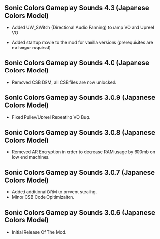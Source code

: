 ## Sonic Colors Gameplay Sounds 4.3 (Japanese Colors Model)

- Added UW_SWitch (Directional Audio Panning) to ramp VO and Upreel VO

- Added startup movie to the mod for vanilla versions (prerequisites are no longer required)

 


## Sonic Colors Gameplay Sounds 4.0 (Japanese Colors Model)

- Removed CSB DRM, all CSB files are now unlocked.

## Sonic Colors Gameplay Sounds 3.0.9 (Japanese Colors Model)

- Fixed Pulley/Upreel Repeating VO Bug.

## Sonic Colors Gameplay Sounds 3.0.8 (Japanese Colors Model)

- Removed AR Encryption in order to decrease RAM usage by 600mb on low end machines.

## Sonic Colors Gameplay Sounds 3.0.7 (Japanese Colors Model)
- Added additional DRM to prevent stealing.
- Minor CSB Code Opitimizaiton.





## Sonic Colors Gameplay Sounds 3.0.6 (Japanese Colors Model)

-	Initial Release Of The Mod.	